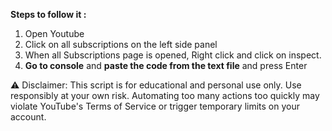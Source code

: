 **Steps to follow it :**

1. Open Youtube
2. Click on all subscriptions on the left side panel
3. When all Subscriptions page is opened, Right click and click on inspect.
4. **Go to console** and **paste the code from the text file** and press Enter 


⚠️ Disclaimer:
This script is for educational and personal use only.
Use responsibly at your own risk. Automating too many actions too quickly may violate YouTube's Terms of Service or trigger temporary limits on your account.
